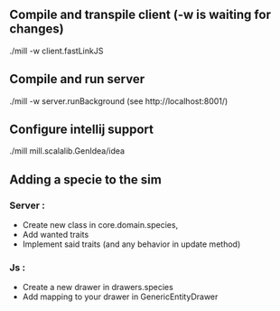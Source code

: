 ## Compile and transpile client (-w is waiting for changes)
./mill -w client.fastLinkJS

## Compile and run server
./mill -w server.runBackground (see http://localhost:8001/)

## Configure intellij support
./mill mill.scalalib.GenIdea/idea

## Adding a specie to the sim
### Server :
- Create new class in core.domain.species,
- Add wanted traits
- Implement said traits (and any behavior in update method)

### Js :
- Create a new drawer in drawers.species
- Add mapping to your drawer in GenericEntityDrawer